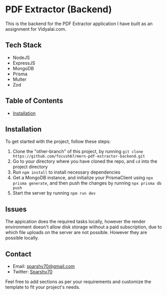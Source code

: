 # PDF Extractor (Backend)

This is the backend for the PDF Extractor application I have built as an assignment for Vidyalai.com.

## Tech Stack
- NodeJS
- ExpressJS
- MongoDB
- Prisma
- Multer
- Zod

## Table of Contents
- [Installation](#installation)

## Installation
To get started with the project, follow these steps:
1. Clone the "other-branch" of this project, by running `git clone https://github.com/focush67/mern-pdf-extractor-backend.git`
2. Go to your directory where you have cloned the repo, and `cd` into the project directory
3. Run `npm install` to install necessary dependencies
4. Get a MongoDB instance, and initialize your PrismaClient using `npx prisma generate`, and then push the changes by running `npx prisma db push`
5. Start the server by running `npm run dev`

## Issues
The appication does the required tasks locally, however the render environment doesn't allow disk storage without a paid subscription, due to which file uploads on the server are not possible. However they are possible locally.

## Contact
- Email: [sparshv70@gmail.com](mailto:sparshv70@gmail.com)
- Twitter: [Sparshv70](https://twitter.com/sparshv70)

Feel free to add sections as per your requirements and customize the template to fit your project's needs.
